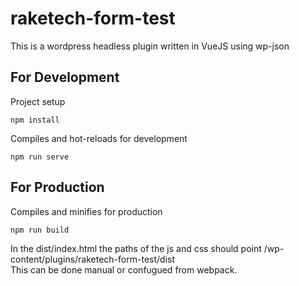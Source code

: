 # raketech-form-test
This is a wordpress headless plugin written in VueJS using wp-json


## For Development 
Project setup
```
npm install
```

Compiles and hot-reloads for development
```
npm run serve
```



## For Production 

Compiles and minifies for production
```
npm run build
```
In the dist/index.html the paths of the js and css should point /wp-content/plugins/raketech-form-test/dist
<br />
This can be done manual or confugued from webpack.
